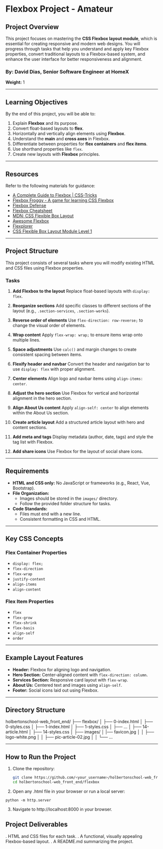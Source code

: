 # Flexbox Project - Amateur

## **Project Overview**
This project focuses on mastering the **CSS Flexbox layout module**, which is essential for creating responsive and modern web designs. You will progress through tasks that help you understand and apply key Flexbox properties, convert traditional layouts to a Flexbox-based system, and enhance the user interface for better responsiveness and alignment.

### **By:** David Dias, Senior Software Engineer at HomeX
**Weight:** 1

---

## **Learning Objectives**
By the end of this project, you will be able to:
1. Explain **Flexbox** and its purpose.
2. Convert float-based layouts to **flex**.
3. Horizontally and vertically align elements using **Flexbox**.
4. Understand the **main** and **cross axes** in Flexbox.
5. Differentiate between properties for **flex containers** and **flex items**.
6. Use shorthand properties like `flex`.
7. Create new layouts with **Flexbox** principles.

---

## **Resources**
Refer to the following materials for guidance:
- [A Complete Guide to Flexbox | CSS-Tricks](https://css-tricks.com/snippets/css/a-guide-to-flexbox/)
- [Flexbox Froggy - A game for learning CSS Flexbox](https://flexboxfroggy.com/)
- [Flexbox Defense](http://www.flexboxdefense.com/)
- [Flexbox Cheatsheet](https://flexbox.malven.co/)
- [MDN: CSS Flexible Box Layout](https://developer.mozilla.org/en-US/docs/Web/CSS/CSS_Flexible_Box_Layout)
- [Awesome Flexbox](https://github.com/afonsopacifer/awesome-flexbox)
- [Flexplorer](https://the-echoplex.net/flexyboxes/)
- [CSS Flexible Box Layout Module Level 1](https://www.w3.org/TR/css-flexbox-1/)

---

## **Project Structure**
This project consists of several tasks where you will modify existing HTML and CSS files using Flexbox properties.

### **Tasks**
1. **Add Flexbox to the layout**
   Replace float-based layouts with `display: flex`.

2. **Reorganize sections**
   Add specific classes to different sections of the layout (e.g., `.section-services`, `.section-works`).

3. **Reverse order of elements**
   Use `flex-direction: row-reverse;` to change the visual order of elements.

4. **Wrap content**
   Apply `flex-wrap: wrap;` to ensure items wrap onto multiple lines.

5. **Space adjustments**
   Use `calc()` and margin changes to create consistent spacing between items.

6. **Flexify header and navbar**
   Convert the header and navigation bar to use `display: flex` with proper alignment.

7. **Center elements**
   Align logo and navbar items using `align-items: center`.

8. **Adjust the hero section**
   Use Flexbox for vertical and horizontal alignment in the hero section.

9. **Align About Us content**
   Apply `align-self: center` to align elements within the About Us section.

10. **Create article layout**
    Add a structured article layout with hero and content sections.

11. **Add meta and tags**
    Display metadata (author, date, tags) and style the tag list with Flexbox.

12. **Add share icons**
    Use Flexbox for the layout of social share icons.

---

## **Requirements**
- **HTML and CSS only:** No JavaScript or frameworks (e.g., React, Vue, Bootstrap).
- **File Organization:**
  - Images should be stored in the `images/` directory.
  - Follow the provided folder structure for tasks.
- **Code Standards:**
  - Files must end with a new line.
  - Consistent formatting in CSS and HTML.

---

## **Key CSS Concepts**
### **Flex Container Properties**
- `display: flex;`
- `flex-direction`
- `flex-wrap`
- `justify-content`
- `align-items`
- `align-content`

### **Flex Item Properties**
- `flex`
- `flex-grow`
- `flex-shrink`
- `flex-basis`
- `align-self`
- `order`

---

## **Example Layout Features**
- **Header:** Flexbox for aligning logo and navigation.
- **Hero Section:** Center-aligned content with `flex-direction: column`.
- **Services Section:** Responsive card layout with `flex-wrap`.
- **About Us:** Centered text and images using `align-self`.
- **Footer:** Social icons laid out using Flexbox.

---

## **Directory Structure**
holbertonschool-web_front_end/
├── flexbox/ │
├── 0-index.html │
├── 0-styles.css │
├── 1-index.html │
├── 1-styles.css │
├── ... │
├── 14-article.html │
├── 14-styles.css │
├── images/ │
|── favicon.jpg │ │
├── logo-white.png │ │
├── pic-article-02.jpg │
│ └── ...


---

## **How to Run the Project**
1. Clone the repository:
   ```bash
   git clone https://github.com/<your_username>/holbertonschool-web_front_end
   cd holbertonschool-web_front_end/flexbox

2. Open any .html file in your browser or run a local server:
```
python -m http.server
```

3. Navigate to http://localhost:8000 in your browser.

## Project Deliverables
. HTML and CSS files for each task.
. A functional, visually appealing Flexbox-based layout.
. A README.md summarizing the project.
